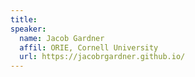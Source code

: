 ```yaml
---
title:
speaker:
  name: Jacob Gardner
  affil: ORIE, Cornell University
  url: https://jacobrgardner.github.io/
---
```

